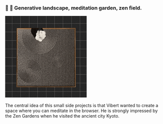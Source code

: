 ### 🗻 🍃 Generative landscape, meditation garden, zen field.

![](./static/kare.gif)

The central idea of this small side projects is that Vibert wanted to create a space where you can meditate in the browser. He is strongly impressed by the Zen Gardens when he visited the ancient city Kyoto.

